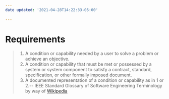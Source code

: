 ```yaml
---
date updated: '2021-04-28T14:22:33-05:00'

---
```


# Requirements

>  1.  A condition or capability needed by a user to solve a problem or achieve an objective.
>  2.  A condition or capability that must be met or possessed by a system or system component to satisfy a contract, standard, specification, or other formally imposed document.
>  3.  A documented representation of a condition or capability as in 1 or 2.-- IEEE Standard Glossary of Software Engineering Terminology by way of [Wikipedia](https://en.wikipedia.org/wiki/Software_requirements)